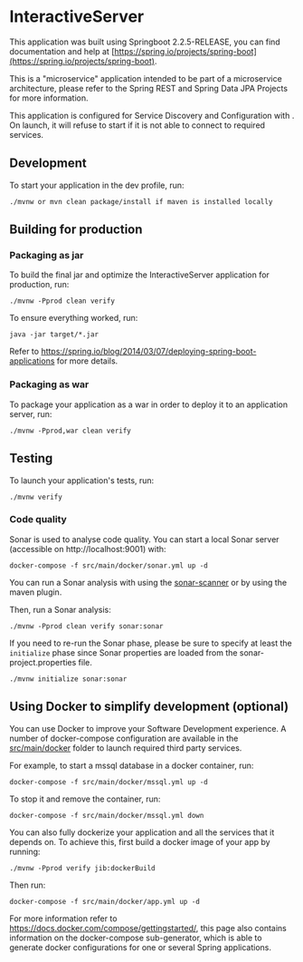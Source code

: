 # InteractiveServer

This application was built using Springboot 2.2.5-RELEASE, you can find documentation and help at [https://spring.io/projects/spring-boot](https://spring.io/projects/spring-boot).

This is a "microservice" application intended to be part of a microservice architecture, please refer to the Spring REST and Spring Data JPA Projects for more information.

This application is configured for Service Discovery and Configuration with . On launch, it will refuse to start if it is not able to connect to required services.

## Development

To start your application in the dev profile, run:

    ./mvnw or mvn clean package/install if maven is installed locally

## Building for production

### Packaging as jar

To build the final jar and optimize the InteractiveServer application for production, run:

    ./mvnw -Pprod clean verify

To ensure everything worked, run:

    java -jar target/*.jar

Refer to https://spring.io/blog/2014/03/07/deploying-spring-boot-applications for more details.

### Packaging as war

To package your application as a war in order to deploy it to an application server, run:

    ./mvnw -Pprod,war clean verify

## Testing

To launch your application's tests, run:

    ./mvnw verify

### Code quality

Sonar is used to analyse code quality. You can start a local Sonar server (accessible on http://localhost:9001) with:

```
docker-compose -f src/main/docker/sonar.yml up -d
```

You can run a Sonar analysis with using the [sonar-scanner](https://docs.sonarqube.org/display/SCAN/Analyzing+with+SonarQube+Scanner) or by using the maven plugin.

Then, run a Sonar analysis:

```
./mvnw -Pprod clean verify sonar:sonar
```

If you need to re-run the Sonar phase, please be sure to specify at least the `initialize` phase since Sonar properties are loaded from the sonar-project.properties file.

```
./mvnw initialize sonar:sonar
```

## Using Docker to simplify development (optional)

You can use Docker to improve your Software Development experience. A number of docker-compose configuration are available in the [src/main/docker](src/main/docker) folder to launch required third party services.

For example, to start a mssql database in a docker container, run:

    docker-compose -f src/main/docker/mssql.yml up -d

To stop it and remove the container, run:

    docker-compose -f src/main/docker/mssql.yml down

You can also fully dockerize your application and all the services that it depends on.
To achieve this, first build a docker image of your app by running:

    ./mvnw -Pprod verify jib:dockerBuild

Then run:

    docker-compose -f src/main/docker/app.yml up -d

For more information refer to https://docs.docker.com/compose/gettingstarted/, this page also contains information on the docker-compose sub-generator, which is able to generate docker configurations for one or several Spring applications.

